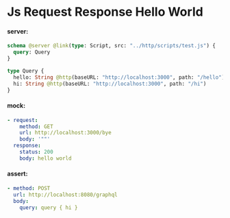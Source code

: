 # Js Request Response Hello World

#### server:

```graphql
schema @server @link(type: Script, src: "../http/scripts/test.js") {
  query: Query
}

type Query {
  hello: String @http(baseURL: "http://localhost:3000", path: "/hello")
  hi: String @http(baseURL: "http://localhost:3000", path: "/hi")
}
```

#### mock:

```yml
- request:
    method: GET
    url: http://localhost:3000/bye
    body: '""'
  response:
    status: 200
    body: hello world
```

#### assert:

```yml
- method: POST
  url: http://localhost:8080/graphql
  body:
    query: query { hi }
```
